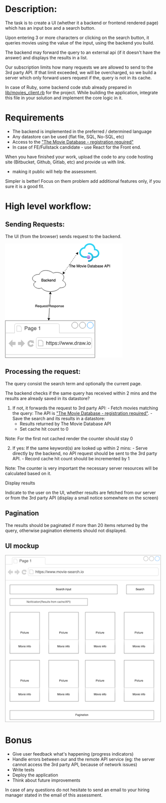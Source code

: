 # Description:
The task is to create a UI (whether it a backend or frontend rendered page) which has an input box and a search button.

Upon entering 3 or more characters or clicking on the search button, it queries movies using the value of the input, using the backend you build.

The backend may forward the query to an external api (if it doesn't have the answer) and displays the results in a list.

Our subscription limits how many requests we are allowed to send to the 3rd party API. If that limit exceeded, we will be overcharged, so we build a server which only forward users request if the,
query is not in its cache.

In case of Ruby, some backend code stub already prepared in [lib/movies_client.rb](./lib/movies_client.rb) for the project.
While building the application, integrate this file in your solution and implement the core logic in it.

# Requirements
- The backend is implemented in the preferred / determined language
- Any datastore can be used (flat file, SQL, No-SQL, etc)
- Access to the ["The Movie Database - registration required"](https://developers.themoviedb.org/3/search/search-movies)
- In case of FE/Fullstack candidate - use React for the Front end.

When you have finished your work, upload the code to any code hosting site (Bitbucket, Github, Gitlab, etc) and provide us with link.
- making it public will help the assessment.

Simpler is better! Focus on them problem add additional features only, if you sure it is a good fit.

# High level workflow:

## Sending Requests:
The UI (from the browser) sends request to the backend.

![Request Architecture](./architecture.png)

## Processing the request:
The query consist the search term and optionally the current page.

The backend checks if the same query has received within 2 mins and the results are already saved in its datastore?

  1. If not, it forwards the request to 3rd party API:
    - Fetch movies matching the query: The API is ["The Movie Database - registration required"](https://developers.themoviedb.org/3/search/search-movies).
    - Save the search and its results in a datastore:
      - Results returned by The Movie Database API
      - Set cache hit count to 0

Note: For the first not cached render the counter should stay 0

  2. If yes:
    If the same keyword(s) are looked up within 2 mins:
    - Serve directly by the backend, no API request should be sent to the 3rd party API.
    - Record cache hit count should be incremented by 1

Note: The counter is very important the necessary server resources will be calculated based on it.

Display results

Indicate to the user on the UI, whether results are fetched from our server or from the 3rd party API (display a small notice somewhere on the screen)

## Pagination
The results should be paginated if more than 20 items returned by the query, otherwise pagination elements should not displayed.

## UI mockup

![Mockup](./tech_assessment_mockup.png)

# Bonus
- Give user feedback what's happening (progress indicators)
- Handle errors between our and the remote API service (eg: the server cannot access the 3rd party API, because of network issues)
- Write tests
- Deploy the application
- Think about future improvements

In case of any questions do not hesitate to send an email to your hiring manager stated in the email of this assessment.
